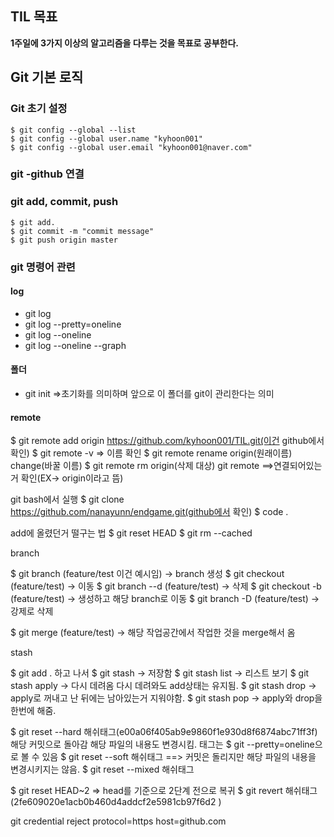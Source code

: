 
## TIL 목표
**1주일에 3가지 이상의 알고리즘을 다루는 것을 목표로 공부한다.**


## Git 기본 로직
### Git 초기 설정
```
$ git config --global --list
$ git config --global user.name "kyhoon001"
$ git config --global user.email "kyhoon001@naver.com"
```


### git -github 연결


### git add, commit, push
```
$ git add.
$ git commit -m "commit message"
$ git push origin master
```


### git 명령어 관련 
#### log
- git log
- git log --pretty=oneline
- git log --oneline
- git log --oneline --graph

#### 폴더
- git init =>초기화를 의미하며 앞으로 이 폴더를 git이 관리한다는 의미


#### remote
$ git remote add origin https://github.com/kyhoon001/TIL.git(이건 github에서 확인)
$ git remote -v => 이름 확인
$ git remote rename origin(원래이름) change(바꿀 이름)
$ git remote rm origin(삭제 대상)
git remote ==>연결되어있는거 확인(EX-> origin이라고 뜸)



git bash에서 실행
$ git clone https://github.com/nanayunn/endgame.git(github에서 확인)
$ code .


add에 올렸던거 떨구는 법
$ git reset HEAD
$ git rm --cached 




branch


$ git branch (feature/test 이건 예시임) -> branch 생성
$ git checkout (feature/test) -> 이동
$ git branch --d (feature/test) -> 삭제
$ git checkout -b (feature/test) -> 생성하고 해당 branch로 이동
$ git branch -D (feature/test) -> 강제로 삭제

$ git merge (feature/test) -> 해당 작업공간에서 작업한 것을 merge해서 옴


stash

$ git add . 하고 나서
$ git stash -> 저장함
$ git stash list -> 리스트 보기
$ git stash apply -> 다시 데려옴 다시 데려와도 add상태는 유지됨.
$ git stash drop -> apply로 꺼내고 난 뒤에는 남아있는거 지워야함.
$ git stash pop -> apply와 drop을 한번에 해줌.


$ git reset --hard 해쉬태그(e00a06f405ab9e9860f1e930d8f6874abc71ff3f)
해당 커밋으로 돌아감 해당 파일의 내용도 변경시킴. 태그는
$ git --pretty=oneline으로 볼 수 있음
$ git reset --soft 해쉬태그 ==> 커밋은 돌리지만 해당 파일의 내용을 변경시키지는 않음.
$ git reset --mixed 해쉬태그

$ git reset HEAD~2 => head를 기준으로 2단계 전으로 복귀
$ git revert 해쉬태그(2fe609020e1acb0b460d4addcf2e5981cb97f6d2 )


git credential reject
protocol=https
host=github.com


